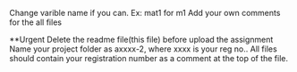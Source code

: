 Change varible name if you can. Ex: mat1 for m1
Add your own comments for the all files

**Urgent
Delete the readme file(this file) before upload the assignment
Name your project folder as axxxx-2, where xxxx is your reg no..
All files should contain your registration number as a comment at the top of the file.
